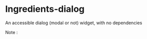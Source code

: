 # Ingredients-dialog
An accessible dialog (modal or not) widget, with no dependencies 

Note : <dialog> interoperability

